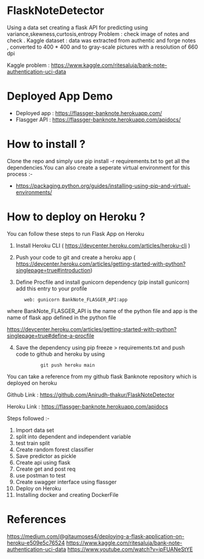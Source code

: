# FlaskNoteDetector
Using a data set creating a flask API for predicting using variance,skewness,curtosis,entropy
Problem : check image of notes and check .
Kaggle dataset : data was extracted from authentic and forge notes 
, converted to 400 * 400 and to gray-scale pictures with a resolution of 660 dpi

Kaggle problem : https://www.kaggle.com/ritesaluja/bank-note-authentication-uci-data

# Deployed App Demo 
- Deployed app : https://flassger-banknote.herokuapp.com/
- Flasgger API : https://flassger-banknote.herokuapp.com/apidocs/ 

# How to install ? 
Clone the repo and simply use pip install -r requirements.txt to get all the dependencies.You can also create a seperate virtual environment for this process :-
- https://packaging.python.org/guides/installing-using-pip-and-virtual-environments/

# How to deploy on Heroku ? 
You can follow these steps to run Flask App on Heroku

 1. Install Heroku CLI ( https://devcenter.heroku.com/articles/heroku-cli ) 
 2. Push your code to git and create a heroku app ( https://devcenter.heroku.com/articles/getting-started-with-python?singlepage=true#introduction)
 3. Define Procfile and install gunicorn dependency (pip install gunicorn)
add this entry to your profile

           web: gunicorn BankNote_FLASGER_API:app

where BankNote_FLASGER_API is the name of the python file and app is the name of flask app defined in the python file

https://devcenter.heroku.com/articles/getting-started-with-python?singlepage=true#define-a-procfile

 4. Save the dependency using pip freeze > requirements.txt and push code to github and heroku by using 

                 git push heroku main 

You can take a reference from my github flask Banknote repository which is deployed on heroku 

Github Link : https://github.com/Anirudh-thakur/FlaskNoteDetector

Heroku Link : https://flassger-banknote.herokuapp.com/apidocs

Steps followed :- 
1. Import data set 
2. split into dependent and independent variable 
3. test train split
4. Create random forest classifier 
5. Save predictor as pickle 
6. Create api using flask
7. Create get and post req 
8. use postman to test 
9. Create swagger interface using flassger
10. Deploy on Heroku
11. Installing docker and creating DockerFile 

# References 
https://medium.com/@gitaumoses4/deploying-a-flask-application-on-heroku-e509e5c76524
https://www.kaggle.com/ritesaluja/bank-note-authentication-uci-data
https://www.youtube.com/watch?v=ipFUANeStYE
